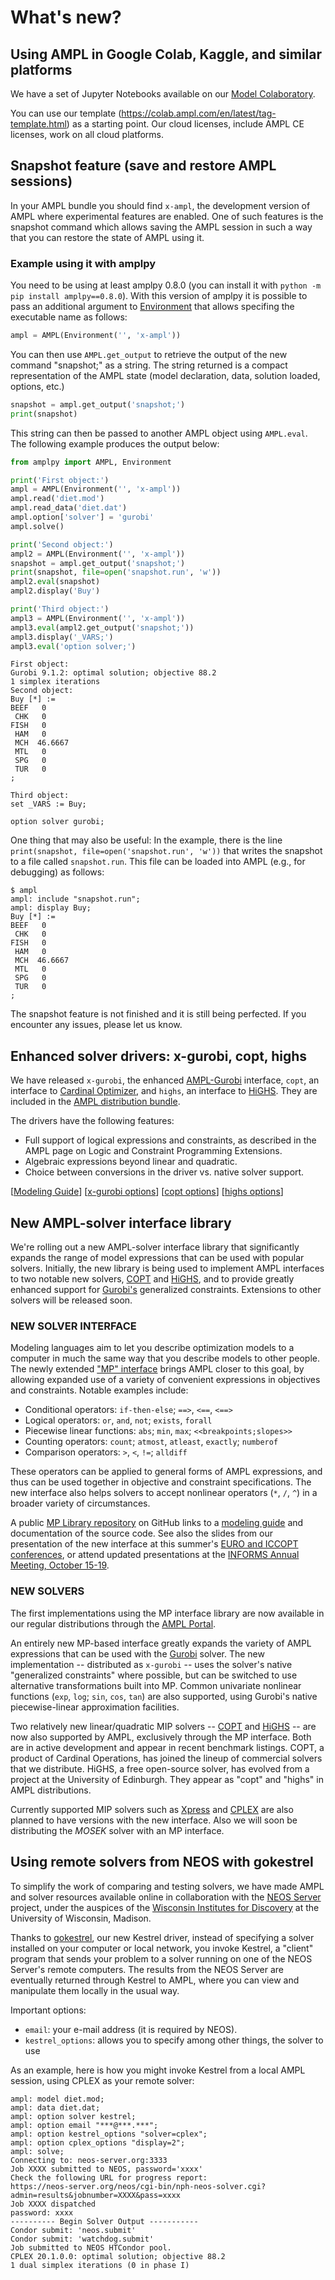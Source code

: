 # What's new?

## Using AMPL in Google Colab, Kaggle, and similar platforms

We have a set of Jupyter Notebooks available on our [Model Colaboratory](https://colab.ampl.com).

You can use our template (<https://colab.ampl.com/en/latest/tag-template.html>)
as a starting point. Our cloud licenses, include AMPL CE licenses, work on all cloud platforms.

## Snapshot feature (save and restore AMPL sessions)

In your AMPL bundle you should find `x-ampl`, the development version of AMPL where experimental features are enabled. One of such features is the snapshot command which allows saving the AMPL session in such a way that you can restore the state of AMPL using it.

### Example using it with amplpy

You need to be using at least amplpy 0.8.0 (you can install it with `python -m pip install amplpy==0.8.0`). With this version of  amplpy it is possible to pass an additional argument to [Environment](https://amplpy.readthedocs.io/en/stable/classes/environment.html) that allows specifing the executable name as follows:

```python
ampl = AMPL(Environment('', 'x-ampl'))
```

You can then use `AMPL.get_output` to retrieve the output of the new command "snapshot;" as a string. The string returned is a compact representation of the AMPL state (model declaration, data, solution loaded, options, etc.)
```python
snapshot = ampl.get_output('snapshot;')
print(snapshot)
```
This string can then be passed to another AMPL object using `AMPL.eval`. The following example produces the output below:
```python
from amplpy import AMPL, Environment

print('First object:')
ampl = AMPL(Environment('', 'x-ampl'))
ampl.read('diet.mod')
ampl.read_data('diet.dat')
ampl.option['solver'] = 'gurobi'
ampl.solve()

print('Second object:')
ampl2 = AMPL(Environment('', 'x-ampl'))
snapshot = ampl.get_output('snapshot;')
print(snapshot, file=open('snapshot.run', 'w'))
ampl2.eval(snapshot)
ampl2.display('Buy')

print('Third object:')
ampl3 = AMPL(Environment('', 'x-ampl'))
ampl3.eval(ampl2.get_output('snapshot;'))
ampl3.display('_VARS;')
ampl3.eval('option solver;')

```


```
First object:
Gurobi 9.1.2: optimal solution; objective 88.2
1 simplex iterations
Second object:
Buy [*] :=
BEEF   0
 CHK   0
FISH   0
 HAM   0
 MCH  46.6667
 MTL   0
 SPG   0
 TUR   0
;

Third object:
set _VARS := Buy;

option solver gurobi;
```

One thing that may also be useful: In the example, there is the line `print(snapshot, file=open('snapshot.run', 'w'))` that writes the snapshot to a file called `snapshot.run`. This file can be loaded into AMPL (e.g., for debugging) as follows:
```
$ ampl
ampl: include "snapshot.run";
ampl: display Buy;
Buy [*] :=
BEEF   0
 CHK   0
FISH   0
 HAM   0
 MCH  46.6667
 MTL   0
 SPG   0
 TUR   0
;
```
The snapshot feature is not finished and it is still being perfected. If you encounter any issues, please let us know.

## Enhanced solver drivers: x-gurobi, copt, highs

We have released `x-gurobi`, the enhanced
[AMPL-Gurobi](https://ampl.com/products/solvers/solvers-we-sell/gurobi/)
interface, `copt`, an interface to [Cardinal Optimizer](https://www.shanshu.ai/copt),
and `highs`, an interface to [HiGHS](https://highs.dev/).
They are included in the [AMPL distribution bundle](https://portal.ampl.com).

The drivers have the following features:

- Full support of logical expressions and constraints, as described in the AMPL page on Logic and Constraint Programming Extensions.
- Algebraic expressions beyond linear and quadratic.
- Choice between conversions in the driver vs. native solver support.

[[Modeling Guide](https://amplmp.readthedocs.io/en/latest/rst/model-guide.html)] [[x-gurobi options](solver_options/x-gurobi_options.md)] [[copt options](solver_options/copt_options.md)]  [[highs options](solver_options/highs_options.md)]

## New AMPL-solver interface library

We're rolling out a new AMPL-solver interface library that significantly
expands the range of model expressions that can be used with popular
solvers. Initially, the new library is being used to implement AMPL
interfaces to two notable new solvers, [COPT](https://ampl.com/products/solvers/solvers-we-sell/copt/) and [HiGHS](https://ampl.com/products/solvers/open-source/), and to provide
greatly enhanced support for [Gurobi's](https://ampl.com/products/solvers/solvers-we-sell/gurobi/) generalized constraints. Extensions to
other solvers will be released soon.

### NEW SOLVER INTERFACE

Modeling languages aim to let you describe
optimization models to a computer in much the same way that you describe
models to other people. The newly extended ["MP" interface](https://github.com/ampl/mp)
brings AMPL closer to this goal, by allowing expanded use of a variety of convenient
expressions in objectives and constraints. Notable examples include:

- Conditional operators: `if-then-else`; `==>`, `<==`, `<==>`
- Logical operators: `or`, `and`, `not`; `exists`, `forall`
- Piecewise linear functions: `abs`; `min`, `max`; `<<breakpoints;slopes>>`
- Counting operators: `count`; `atmost`, `atleast`, `exactly`; `numberof`
- Comparison operators: `>`, `<`, `!=`; `alldiff`

These operators can be applied to general forms of AMPL expressions, and
thus can be used together in objective and constraint specifications. The
new interface also helps solvers to accept nonlinear operators (`*`, `/`, `^`) in
a broader variety of circumstances.

A public [MP Library repository](https://github.com/ampl/mp) on GitHub links to a [modeling guide](https://amplmp.readthedocs.io/en/latest/rst/model-guide.html) and
documentation of the source code. See also the slides from our presentation
of the new interface at this summer's [EURO and ICCOPT conferences](https://ampl.com/MEETINGS/TALKS/2022_07_Bethlehem_Fourer.pdf), or attend
updated presentations at the [INFORMS Annual Meeting, October 15-19](https://ampl.com/resources/informs-annual-2022/).

### NEW SOLVERS

The first implementations using the MP interface library are
now available in our regular distributions through the [AMPL Portal](https://portal.ampl.com/).

An entirely new MP-based interface greatly expands the variety of AMPL
expressions that can be used with the [Gurobi](https://ampl.com/products/solvers/solvers-we-sell/gurobi/) solver. The new implementation
-- distributed as `x-gurobi` -- uses the solver's native "generalized
constraints" where possible, but can be switched to use alternative
transformations built into MP. Common univariate nonlinear functions (`exp`,
`log`; `sin`, `cos`, `tan`) are also supported, using Gurobi's native
piecewise-linear approximation facilities.

Two relatively new linear/quadratic MIP solvers -- [COPT](https://ampl.com/products/solvers/solvers-we-sell/copt/) and [HiGHS](https://ampl.com/products/solvers/open-source/) -- are now
also supported by AMPL, exclusively through the MP interface. Both are in
active development and appear in recent benchmark listings. COPT, a product
of Cardinal Operations, has joined the lineup of commercial solvers that we
distribute. HiGHS, a free open-source solver, has evolved from a project at
the University of Edinburgh. They appear as "copt" and "highs" in AMPL
distributions.

Currently supported MIP solvers such as [Xpress](https://ampl.com/products/solvers/solvers-we-sell/xpress/) and [CPLEX](https://ampl.com/products/solvers/solvers-we-sell/cplex/) are also planned to
have versions with the new interface. Also we will soon be distributing the
*MOSEK* solver with an MP interface.

## Using remote solvers from NEOS with gokestrel

To simplify the work of comparing and testing solvers, we have made AMPL and solver resources available online in collaboration with the [NEOS Server](http://www.neos-server.org/) project, under the auspices of the [Wisconsin Institutes for Discovery](http://www.discovery.wisc.edu/) at the University of Wisconsin, Madison. 

Thanks to [gokestrel](https://github.com/ampl/gokestrel), our new Kestrel driver, instead of specifying a solver installed on your computer or local network, you invoke Kestrel, a "client" program that sends your problem to a solver running on one of the NEOS Server's remote computers. The results from the NEOS Server are eventually returned through Kestrel to AMPL, where you can view and manipulate them locally in the usual way.

Important options:
- `email`: your e-mail address (it is required by NEOS).
- `kestrel_options`: allows you to specify among other things, the solver to use

As an example, here is how you might invoke Kestrel from a local AMPL session, using CPLEX as your remote solver:

```
ampl: model diet.mod;
ampl: data diet.dat;
ampl: option solver kestrel;
ampl: option email "***@***.***";
ampl: option kestrel_options "solver=cplex";
ampl: option cplex_options "display=2";
ampl: solve;
Connecting to: neos-server.org:3333
Job XXXX submitted to NEOS, password='xxxx'
Check the following URL for progress report:
https://neos-server.org/neos/cgi-bin/nph-neos-solver.cgi?admin=results&jobnumber=XXXX&pass=xxxx
Job XXXX dispatched
password: xxxx
---------- Begin Solver Output -----------
Condor submit: 'neos.submit'
Condor submit: 'watchdog.submit'
Job submitted to NEOS HTCondor pool.
CPLEX 20.1.0.0: optimal solution; objective 88.2
1 dual simplex iterations (0 in phase I)
```